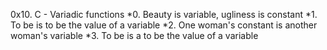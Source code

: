 0x10. C - Variadic functions
*0. Beauty is variable, ugliness is constant
*1. To be is to be the value of a variable
*2. One woman's constant is another woman's variable
*3. To be is a to be the value of a variable
